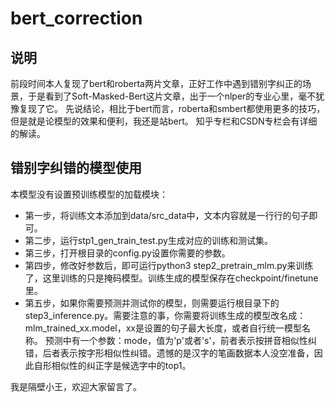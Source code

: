 # bert_correction


## 说明
前段时间本人复现了bert和roberta两片文章，正好工作中遇到错别字纠正的场景，于是看到了Soft-Masked-Bert这片文章，出于一个nlper的专业心里，毫不犹豫复现了它。
先说结论，相比于bert而言，roberta和smbert都使用更多的技巧，但是就是论模型的效果和便利，我还是站bert。
知乎专栏和CSDN专栏会有详细的解读。

## 错别字纠错的模型使用
本模型没有设置预训练模型的加载模块：
- 第一步，将训练文本添加到data/src_data中，文本内容就是一行行的句子即可。
- 第二步，运行stp1_gen_train_test.py生成对应的训练和测试集。
- 第三步，打开根目录的config.py设置你需要的参数。
- 第四步，修改好参数后，即可运行python3 step2_pretrain_mlm.py来训练了，这里训练的只是掩码模型。训练生成的模型保存在checkpoint/finetune里。
- 第五步，如果你需要预测并测试你的模型，则需要运行根目录下的step3_inference.py。需要注意的事，你需要将训练生成的模型改名成：mlm_trained_xx.model，xx是设置的句子最大长度，或者自行统一模型名称。
预测中有一个参数：mode，值为'p'或者's'，前者表示按拼音相似性纠错，后者表示按字形相似性纠错。遗憾的是汉字的笔画数据本人没空准备，因此自形相似性的纠正字是候选字中的top1。

我是隔壁小王，欢迎大家留言了。
